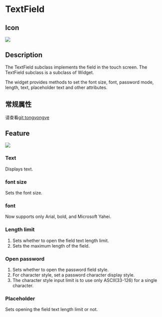 # TextField

## Icon

![](img/3-3-14-img-01.png)

## Description

The TextField subclass implements the field in the touch screen. The TextField subclass is a subclass of Widget.

The widget provides methods to set the font size, font, password mode, length, text, placeholder text and other attributes.

## 常规属性

请查看[git tongyongye](./../)


## Feature

![](img/3-3-14-img-02.png)

### Text

Displays text.

### font size

Sets the font size.

### font

Now supports only Arial, bold, and Microsoft Yahei.


### Length limit

1. Sets whether to open the field text length limit.
2. Sets the maximum length of the field.


### Open password
1. Sets whether to open the password field style.
2. For character style, set a password character display style.
3. The character style input limit is to use only ASCII(33-126) for a single character.

### Placeholder

Sets opening the field text length limit or not.